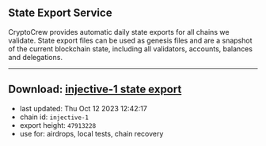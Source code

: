 ## State Export Service
CryptoCrew provides automatic daily state exports for all chains we validate. State export files can be used as genesis files and are a snapshot of the current blockchain state, including all validators, accounts, balances and delegations.

---
**Download: [injective-1 state export](https://dl.ccvalidators.com/SERVICE/injective/injective-1_export_47913228.json)**
---

- last updated: Thu Oct 12 2023 12:42:17
- chain id: `injective-1`
- export height: `47913228`
- use for: airdrops, local tests, chain recovery
